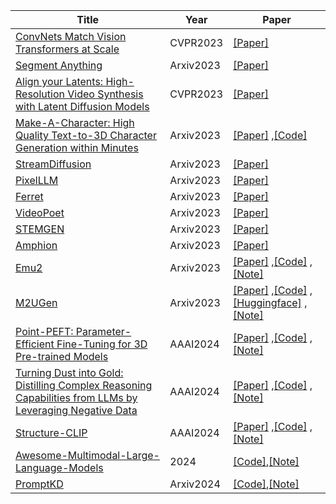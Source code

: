 <!--
 * @Author: qinhsiu
 * @Email: qinhsiu@gmail.com
-->

| Title| Year |Paper|
| ------- | ----- | ------ |
|[ConvNets Match Vision Transformers at Scale](https://arxiv.org/abs/2310.16764)|CVPR2023|[[Paper]](https://arxiv.org/abs/2310.16764)|
|[Segment Anything](https://arxiv.org/abs/2304.02643)|Arxiv2023|[[Paper]](https://arxiv.org/abs/2304.02643)|
|[Align your Latents: High-Resolution Video Synthesis with Latent Diffusion Models](https://web3.arxiv.org/abs/2304.08818)|CVPR2023|[[Paper]](https://web3.arxiv.org/abs/2304.08818)|
|[Make-A-Character: High Quality Text-to-3D Character Generation within Minutes](https://arxiv.org/pdf/2312.15430.pdf)|Arxiv2023|[[Paper]](https://arxiv.org/pdf/2312.15430.pdf) ,[[Code]](https://github.com/Human3DAIGC/Make-A-Character)|
|[StreamDiffusion](https://arxiv.org/pdf/2312.12491.pdf)|Arxiv2023|[[Paper]](https://arxiv.org/pdf/2312.12491.pdf)|
|[PixelLLM](https://arxiv.org/pdf/2312.09237.pdf)|Arxiv2023|[[Paper]](https://arxiv.org/pdf/2312.09237.pdf)|
|[Ferret](https://arxiv.org/pdf/2310.07704.pdf)|Arxiv2023|[[Paper]](https://arxiv.org/pdf/2310.07704.pdf)|
|[VideoPoet](https://arxiv.org/pdf/2312.14125.pdf)|Arxiv2023|[[Paper]](https://arxiv.org/pdf/2312.14125.pdf)|
|[STEMGEN](https://arxiv.org/pdf/2312.08723.pdf)|Arxiv2023|[[Paper]](https://arxiv.org/pdf/2312.08723.pdf)|
|[Amphion](https://arxiv.org/pdf/2312.09911.pdf)|Arxiv2023|[[Paper]](https://arxiv.org/pdf/2312.09911.pdf)|
|[Emu2](https://arxiv.org/abs/2312.13286)|Arxiv2023|[[Paper]](https://arxiv.org/abs/2312.13286) ,[[Code]](：https://github.com/baaivision/Emu/tree/main/Emu2) ,[[Note]](https://mp.weixin.qq.com/s/aAS1JZWqzlxIHCe5f5MNhw)|
|[M2UGen](https://arxiv.org/pdf/2311.11255.pdf)|Arxiv2023|[[Paper]](https://arxiv.org/pdf/2311.11255.pdf) ,[[Code]](https://github.com/shansongliu/M2UGen/tree/main) ,[[Huggingface]](https://huggingface.co/M2UGen) ,[[Note]](https://mp.weixin.qq.com/s/tbn-7BA_UJC8NQ9Ht5KbLQ)|
|[Point-PEFT: Parameter-Efficient Fine-Tuning for 3D Pre-trained Models](https://arxiv.org/abs/2310.03059)|AAAI2024|[[Paper]](https://arxiv.org/abs/2310.03059) ,[[Code]](https://github.com/Ivan-Tang-3D/Point-PEFT) ,[[Note]](https://mp.weixin.qq.com/s/9ez2y2JicUC4DB0SiM5f6g)|
|[Turning Dust into Gold: Distilling Complex Reasoning Capabilities from LLMs by Leveraging Negative Data](https://arxiv.org/pdf/2312.12832.pdf)|AAAI2024|[[Paper]](https://arxiv.org/pdf/2312.12832.pdf) ,[[Code]](https://github.com/Yiwei98/TDG) ,[[Note]](https://mp.weixin.qq.com/s/dCQL3UcF810rX1ezGDxvRg)|
|[Structure-CLIP](https://arxiv.org/pdf/2305.06152.pdf)|AAAI2024|[[Paper]](https://arxiv.org/pdf/2305.06152.pdf) ,[[Code]](https://github.com/zjukg/Structure-CLIP) ,[[Note]](https://mp.weixin.qq.com/s/F6eJfKPx_02z8x_RvXKYDA)|
|[Awesome-Multimodal-Large-Language-Models](https://arxiv.org/pdf/2306.13549.pdf)|2024|[[Code]](https://github.com/BradyFU/Awesome-Multimodal-Large-Language-Models),[[Note]](https://mp.weixin.qq.com/s/iYyLOvi8HQR3V6xAjO5q8A)|
|[PromptKD](https://arxiv.org/abs/2403.02781)|Arxiv2024|[[Code]](https://github.com/zhengli97/PromptKD),[[Note]](https://mp.weixin.qq.com/s/Eub9QELtA91bdYNkzaZfIQ)|